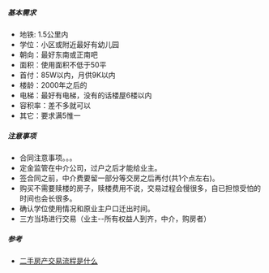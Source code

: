 ##### 基本需求
- 地铁: 1.5公里内
- 学位：小区或附近最好有幼儿园
- 朝向：最好东南或正南吧
- 面积：使用面积不低于50平
- 首付：85W以内，月供9K以内
- 楼龄：2000年之后的
- 电梯：最好有电梯，没有的话楼屋6楼以内
- 容积率：差不多就可以
- 其它：要求满5惟一

##### 注意事项
- 合同注意事项。。。
- 定金监管在中介公司，过户之后才能给业主。
- 签合同之前，中介费要留一部分等交房之后再付(共1个点左右)。
- 购买不需要赎楼的房子，赎楼费用不说，交易过程会慢很多，自已担惊受怕的时间也会长很多。
- 确认学位使用情况和原业主户口迁出时间。
- 三方当场进行交易（业主--所有权益人到齐，中介，购房者）

##### 参考
- [二手房产交易流程是什么](http://bbs.szhome.com/500-500110-article-307545.html)